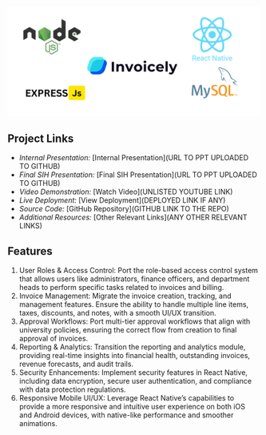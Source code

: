 <img src="invoicely/assets/images/tech-stack.png" width="full" />

## Project Links

- _Internal Presentation:_ [Internal Presentation](URL TO PPT UPLOADED TO GITHUB)
- _Final SIH Presentation:_ [Final SIH Presentation](URL TO PPT UPLOADED TO GITHUB)
- _Video Demonstration:_ [Watch Video](UNLISTED YOUTUBE LINK)
- _Live Deployment:_ [View Deployment](DEPLOYED LINK IF ANY)
- _Source Code:_ [GitHub Repository](GITHUB LINK TO THE REPO)
- _Additional Resources:_ [Other Relevant Links](ANY OTHER RELEVANT LINKS)

## Features

1. User Roles & Access Control: Port the role-based access control system that allows users like administrators, finance officers, and department heads to perform specific tasks related to invoices and billing.
2. Invoice Management: Migrate the invoice creation, tracking, and management features. Ensure the ability to handle multiple line items, taxes, discounts, and notes, with a smooth UI/UX transition.
3. Approval Workflows: Port multi-tier approval workflows that align with university policies, ensuring the correct flow from creation to final approval of invoices.
4. Reporting & Analytics: Transition the reporting and analytics module, providing real-time insights into financial health, outstanding invoices, revenue forecasts, and audit trails.
5. Security Enhancements: Implement security features in React Native, including data encryption, secure user authentication, and compliance with data protection regulations.
6. Responsive Mobile UI/UX: Leverage React Native’s capabilities to provide a more responsive and intuitive user experience on both iOS and Android devices, with native-like performance and smoother animations.
